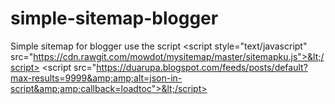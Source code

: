 # simple-sitemap-blogger
Simple sitemap for blogger use the script &lt;script style="text/javascript" src="https://cdn.rawgit.com/mowdot/mysitemap/master/sitemapku.js">&lt;/script>  &lt;script src="https://duarupa.blogspot.com/feeds/posts/default?max-results=9999&amp;amp;alt=json-in-script&amp;amp;callback=loadtoc">&lt;/script>
